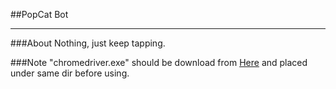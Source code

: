 ##PopCat Bot
  
---
###About
Nothing, just keep tapping.
  
###Note
"chromedriver.exe" should be download from [Here](https://chromedriver.chromium.org/downloads) and placed under same dir before using.
